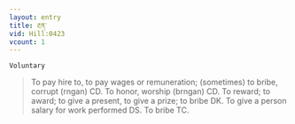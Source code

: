 ```yaml
---
layout: entry
title: རྔན་
vid: Hill:0423
vcount: 1
---
```

`Voluntary` 
> To pay hire to, to pay wages or remuneration; (sometimes) to bribe, corrupt (rngan) CD\.
 To honor, worship (brngan) CD\.
 To reward; to award; to give a present, to give a prize; to bribe DK\.
 To give a person salary for work performed DS\.
 To bribe TC\.


